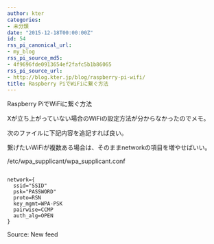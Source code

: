 ```yaml
---
author: kter
categories:
- 未分類
date: "2015-12-18T00:00:00Z"
id: 54
rss_pi_canonical_url:
- my_blog
rss_pi_source_md5:
- 4f9696fde0913654ef2fafc5b1b86065
rss_pi_source_url:
- http://blog.kter.jp/blog/raspberry-pi-wifi/
title: Raspberry PiでWiFiに繋ぐ方法
---
```

Raspberry PiでWiFiに繋ぐ方法

Xが立ち上がっていない場合のWiFiの設定方法が分からなかったのでメモ。

次のファイルに下記内容を追記すれば良い。
  
繋げたいWiFiが複数ある場合は、そのままnetworkの項目を増やせばいい。

/etc/wpa_supplicant/wpa_supplicant.conf

<div class="highlight">
  <pre><code class="language-">
network={
  ssid="SSID"
  psk="PASSWORD"
  proto=RSN
  key_mgmt=WPA-PSK
  pairwise=CCMP
  auth_alg=OPEN
}
</code></pre>
</div>

Source: New feed